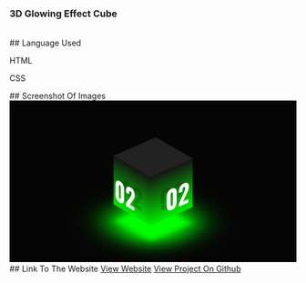 ### 3D Glowing Effect Cube
<br/>
## Language Used
<p>HTML</p>
<p>CSS</p>
## Screenshot Of Images
<img src="./images/Screenshot (173).png" />
## Link To The Website
<a href="https://vigilant-visvesvaraya-6cbb91.netlify.app/">View Website</a>
<a href="https://github.com/Shubham56-droid/HTML-CSS-JavaScript-Projects/new/main/3D_Glowing_Cube">View Project On Github</a>
